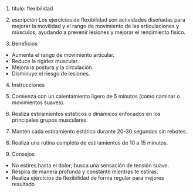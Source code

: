 1. titulo: flexibilidad

2. escripción
Los ejercicios de flexibilidad son actividades diseñadas para mejorar la movilidad y el rango de movimiento de las articulaciones y músculos, ayudando a prevenir lesiones y mejorar el rendimiento físico.

3. Beneficios
- Aumenta el rango de movimiento articular.
- Reduce la rigidez muscular.
- Mejora la postura y la circulación.
- Disminuye el riesgo de lesiones.

4. Instrucciones
1. Comienza con un calentamiento ligero de 5 minutos (como caminar o movimientos suaves).
2. Realiza estiramientos estáticos o dinámicos enfocados en los principales grupos musculares.
3. Mantén cada estiramiento estático durante 20-30 segundos sin rebotes.
4. Realiza una rutina completa de estiramientos de 10 a 15 minutos.

5. Consejos
- No estires hasta el dolor; busca una sensación de tensión suave.
- Respira de manera profunda y constante mientras te estiras.
- Realiza ejercicios de flexibilidad de forma regular para mejores resultado